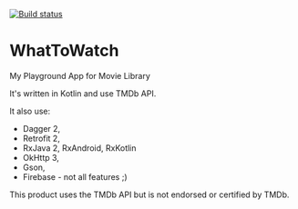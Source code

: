 [![Build status](https://build.appcenter.ms/v0.1/apps/7a6fd451-f674-4483-819e-4c5ca1e2bad8/branches/master/badge)](https://appcenter.ms)

# WhatToWatch 
My Playground App for Movie Library 

It's written in Kotlin and use TMDb API.

It also use:
 - Dagger 2,
 - Retrofit 2,
 - RxJava 2, RxAndroid, RxKotlin
 - OkHttp 3,
 - Gson,
 - Firebase - not all features ;)


This product uses the TMDb API but is not endorsed or certified by TMDb.
